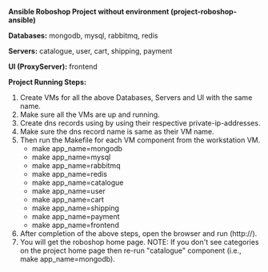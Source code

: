**Ansible Roboshop Project without environment 
(project-roboshop-ansible)**

**Databases:** mongodb, mysql, rabbitmq, redis

**Servers:** catalogue, user, cart, shipping, payment

**UI (ProxyServer):** frontend


**Project Running Steps:**
1. Create VMs for all the above Databases, Servers and UI with the same name.
2. Make sure all the VMs are up and running.
3. Create dns records using by using their respective private-ip-addresses.
4. Make sure the dns record name is same as their VM name.
5. Then run the Makefile for each VM component from the workstation VM.
   * make app_name=mongodb
   * make app_name=mysql
   * make app_name=rabbitmq
   * make app_name=redis
   * make app_name=catalogue
   * make app_name=user
   * make app_name=cart
   * make app_name=shipping
   * make app_name=payment 
   * make app_name=frontend
6. After completion of the above steps, open the browser and run (http://<public-ip-address>).
7. You will get the roboshop home page.
NOTE: If you don't see categories on the project home page then re-run "catalogue" component (i.e., make app_name=mongodb).



